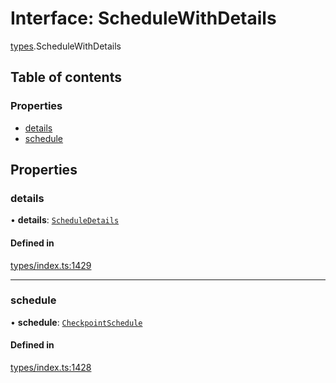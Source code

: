 # Interface: ScheduleWithDetails

[types](../wiki/types).ScheduleWithDetails

## Table of contents

### Properties

- [details](../wiki/types.ScheduleWithDetails#details)
- [schedule](../wiki/types.ScheduleWithDetails#schedule)

## Properties

### details

• **details**: [`ScheduleDetails`](../wiki/api.entities.CheckpointSchedule.types.ScheduleDetails)

#### Defined in

[types/index.ts:1429](https://github.com/PolymeshAssociation/polymesh-sdk/blob/2d3ac2ae/src/types/index.ts#L1429)

___

### schedule

• **schedule**: [`CheckpointSchedule`](../wiki/api.entities.CheckpointSchedule.CheckpointSchedule)

#### Defined in

[types/index.ts:1428](https://github.com/PolymeshAssociation/polymesh-sdk/blob/2d3ac2ae/src/types/index.ts#L1428)
